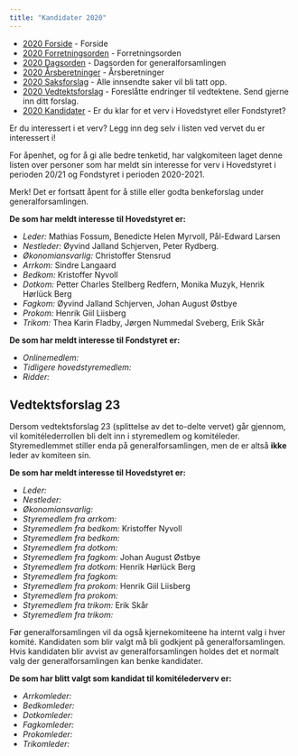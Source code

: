 ```yaml
---
title: "Kandidater 2020"
---
```


* [2020 Forside](/wiki/online/generalforsamlingen/genfors2020)   - Forside
* [2020 Forretningsorden](/wiki/online/generalforsamlingen/genfors2020/forretningsorden) - Forretningsorden
* [2020 Dagsorden](/wiki/online/generalforsamlingen/genfors2020/dagsorden) - Dagsorden for generalforsamlingen
* [2020 Årsberetninger](/wiki/online/generalforsamlingen/genfors2020/aarsberetninger) - Årsberetninger
* [2020 Saksforslag](/wiki/online/generalforsamlingen/genfors2020/saksforslag) - Alle innsendte saker vil bli tatt opp.
* [2020 Vedtektsforslag](/wiki/online/generalforsamlingen/genfors2020/vedtekstforslag) - Foreslåtte endringer til vedtektene. Send gjerne inn ditt forslag.
* [2020 Kandidater](/wiki/online/generalforsamlingen/genfors2020/valg) - Er du klar for et verv i Hovedstyret eller Fondstyret? 

Er du interessert i et verv? Legg inn deg selv i listen ved vervet du er interessert i!

For åpenhet, og for å gi alle bedre tenketid, har valgkomiteen laget denne listen over personer som har meldt sin interesse for verv i Hovedstyret i perioden 20/21 og Fondstyret i perioden 2020-2021. 

Merk! Det er fortsatt åpent for å stille eller godta benkeforslag under generalforsamlingen.  

**De som har meldt interesse til Hovedstyret er:**

* *Leder:* Mathias Fossum, Benedicte Helen Myrvoll, Pål-Edward Larsen
* *Nestleder:* Øyvind Jalland Schjerven, Peter Rydberg.
* *Økonomiansvarlig:* Christoffer Stensrud
* *Arrkom:* Sindre Langaard
* *Bedkom:* Kristoffer Nyvoll
* *Dotkom:* Petter Charles Stellberg Redfern, Monika Muzyk, Henrik Hørlück Berg
* *Fagkom:* Øyvind Jalland Schjerven, Johan August Østbye
* *Prokom:* Henrik Giil Liisberg
* *Trikom:* Thea Karin Fladby, Jørgen Nummedal Sveberg, Erik Skår

**De som har meldt interesse til Fondstyret er:**

* *Onlinemedlem:* 
* *Tidligere hovedstyremedlem:* 
* *Ridder:*

## Vedtektsforslag 23

Dersom vedtektsforslag 23 (splittelse av det to-delte vervet) går gjennom, vil komitélederrollen bli delt inn i styremedlem og komitéleder. Styremedlemmet stiller enda på generalforsamlingen, men de er altså **ikke** leder av komiteen sin.

**De som har meldt interesse til Hovedstyret er:**

* *Leder:*
* *Nestleder:*
* *Økonomiansvarlig:*
* *Styremedlem fra arrkom:*
* *Styremedlem fra bedkom:* Kristoffer Nyvoll
* *Styremedlem fra bedkom:*
* *Styremedlem fra dotkom:*
* *Styremedlem fra fagkom:* Johan August Østbye
* *Styremedlem fra dotkom:* Henrik Hørlück Berg
* *Styremedlem fra fagkom:*
* *Styremedlem fra prokom:* Henrik Giil Liisberg
* *Styremedlem fra prokom:*
* *Styremedlem fra trikom:* Erik Skår
* *Styremedlem fra trikom:*

Før generalforsamlingen vil da også kjernekomiteene ha internt valg i hver komité. Kandidaten som blir valgt må bli godkjent på generalforsamlingen. Hvis kandidaten blir avvist av generalforsamlingen holdes det et normalt valg der generalforsamlingen kan benke kandidater.

**De som har blitt valgt som kandidat til komitélederverv er:**

* *Arrkomleder:*
* *Bedkomleder:*
* *Dotkomleder:*
* *Fagkomleder:*
* *Prokomleder:*
* *Trikomleder:*